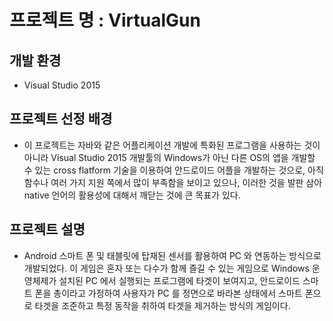 # 프로젝트 명 : VirtualGun
## 개발 환경
* Visual Studio 2015

## 프로젝트 선정 배경
* 이 프로젝트는 자바와 같은 어플리케이션 개발에 특화된 프로그램을 사용하는 것이 아니라 
Visual Studio 2015 개발툴의 Windows가 아닌 다른 OS의 앱을 개발할 수 있는 cross flatform 기술을 
이용하여 안드로이드 어플을 개발하는 것으로, 
아직 함수나 여러 가지 지원 쪽에서 많이 부족함을 보이고 있으나, 
이러한 것을 발판 삼아 native 언어의 활용성에 대해서 깨닫는 것에 큰 목표가 있다. 

## 프로젝트 설명
* Android 스마트 폰 및 태블릿에 탑재된 센서를 활용하여 PC 와 연동하는 방식으로 개발되었다. 
이 게임은 혼자 또는 다수가 함께 즐길 수 있는 게임으로 Windows 운영체제가 설치된 PC 에서 실행되는 프로그램에 타겟이 보여지고, 
안드로이드 스마트 폰을 총이라고 가정하여 사용자가 PC 를 정면으로 바라본 상태에서 스마트 폰으로 타겟을 조준하고 특정 동작을 취하여 타겟을 제거하는 방식의 게임이다.
